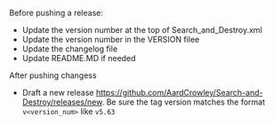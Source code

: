 Before pushing a release:
* Update the version number at the top of Search_and_Destroy.xml
* Update the version number in the VERSION filee
* Update the changelog file
* Update README.MD if needed

After pushing changess
* Draft a new release https://github.com/AardCrowley/Search-and-Destroy/releases/new. Be sure the tag version matches the format `v<version_num>` like `v5.63`